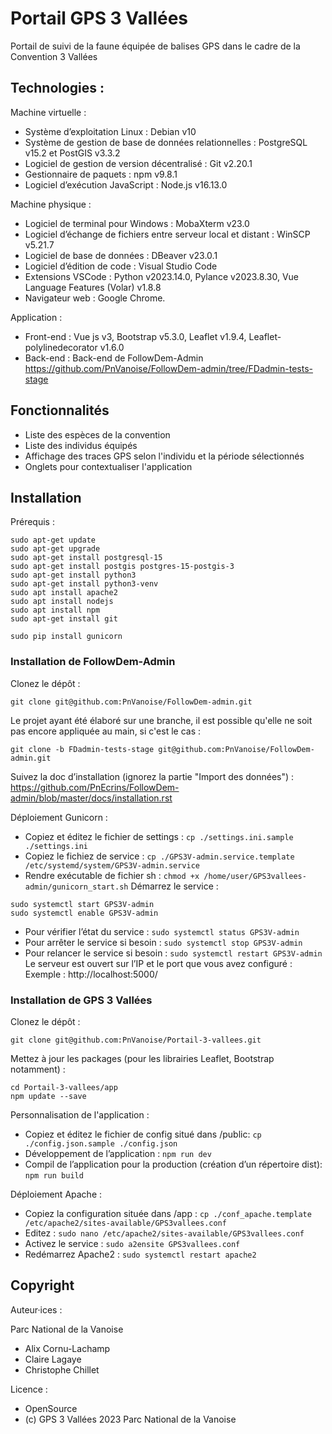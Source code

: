 # Portail GPS 3 Vallées
Portail de suivi de la faune équipée de balises GPS dans le cadre de la Convention 3 Vallées

## Technologies :

Machine virtuelle :
- Système d’exploitation Linux : Debian v10
- Système de gestion de base de données relationnelles : PostgreSQL v15.2 et PostGIS v3.3.2
- Logiciel de gestion de version décentralisé : Git v2.20.1
- Gestionnaire de paquets : npm v9.8.1
- Logiciel d’exécution JavaScript : Node.js v16.13.0

Machine physique :
- Logiciel de terminal pour Windows : MobaXterm v23.0
- Logiciel d’échange de fichiers entre serveur local et distant : WinSCP v5.21.7
- Logiciel de base de données : DBeaver v23.0.1
- Logiciel d’édition de code : Visual Studio Code
- Extensions VSCode : Python v2023.14.0, Pylance v2023.8.30, Vue Language Features (Volar) v1.8.8
- Navigateur web : Google Chrome.

Application :
- Front-end : Vue js v3, Bootstrap v5.3.0, Leaflet v1.9.4, Leaflet-polylinedecorator v1.6.0
- Back-end : Back-end de FollowDem-Admin https://github.com/PnVanoise/FollowDem-admin/tree/FDadmin-tests-stage 

## Fonctionnalités 

- Liste des espèces de la convention
- Liste des individus équipés 
- Affichage des traces GPS selon l'individu et la période sélectionnés 
- Onglets pour contextualiser l'application

## Installation 

Prérequis :
```
sudo apt-get update
sudo apt-get upgrade
sudo apt-get install postgresql-15
sudo apt-get install postgis postgres-15-postgis-3
sudo apt-get install python3
sudo apt-get install python3-venv
sudo apt install apache2
sudo apt install nodejs
sudo apt install npm
sudo apt-get install git

sudo pip install gunicorn

```
### Installation de FollowDem-Admin 

Clonez le dépôt :
```
git clone git@github.com:PnVanoise/FollowDem-admin.git
```
Le projet ayant été élaboré sur une branche, il est possible qu'elle ne soit pas encore appliquée au main, si c'est le cas :
```
git clone -b FDadmin-tests-stage git@github.com:PnVanoise/FollowDem-admin.git
```
Suivez la doc d’installation (ignorez la partie "Import des données") : https://github.com/PnEcrins/FollowDem-admin/blob/master/docs/installation.rst

Déploiement Gunicorn :
- Copiez et éditez le fichier de settings : `cp ./settings.ini.sample ./settings.ini`
- Copiez le fichiez de service : `cp ./GPS3V-admin.service.template /etc/systemd/system/GPS3V-admin.service`
- Rendre exécutable de fichier sh : `chmod +x /home/user/GPS3vallees-admin/gunicorn_start.sh`
Démarrez le service : 
```
sudo systemctl start GPS3V-admin
sudo systemctl enable GPS3V-admin
```
- Pour vérifier l’état du service : `sudo systemctl status GPS3V-admin`
- Pour arrêter le service si besoin : `sudo systemctl stop GPS3V-admin`
- Pour relancer le service si besoin : `sudo systemctl restart GPS3V-admin`
Le serveur est ouvert sur l’IP et le port que vous avez configuré : 
Exemple : http://localhost:5000/ 

### Installation de GPS 3 Vallées

Clonez le dépôt :
```
git clone git@github.com:PnVanoise/Portail-3-vallees.git
```
Mettez à jour les packages (pour les librairies Leaflet, Bootstrap notamment) :
```
cd Portail-3-vallees/app 
npm update --save
```
Personnalisation de l'application :
- Copiez et éditez le fichier de config situé dans /public: `cp ./config.json.sample ./config.json`
- Développement de l’application : `npm run dev`
- Compil de l’application pour la production (création d’un répertoire dist): `npm run build` 

Déploiement Apache :
- Copiez la configuration située dans /app : `cp ./conf_apache.template  /etc/apache2/sites-available/GPS3vallees.conf`  
- Editez : `sudo nano /etc/apache2/sites-available/GPS3vallees.conf`
- Activez le service : `sudo a2ensite GPS3vallees.conf`
- Redémarrez Apache2 : `sudo systemctl restart apache2`

## Copyright
Auteur·ices :

Parc National de la Vanoise

- Alix Cornu-Lachamp
- Claire Lagaye
- Christophe Chillet 

Licence :

- OpenSource
- (c) GPS 3 Vallées 2023 Parc National de la Vanoise

